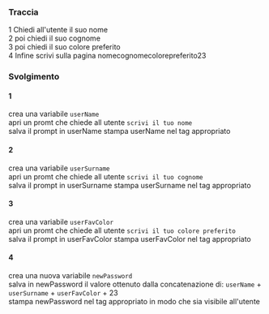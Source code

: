 ### Traccia

1 Chiedi all'utente il suo nome  
2 poi chiedi il suo cognome  
3 poi chiedi il suo colore preferito  
4 Infine scrivi sulla pagina nomecognomecolorepreferito23 

### Svolgimento

#### 1 
crea una variabile `userName`  
apri un promt che chiede all utente `scrivi il tuo nome`  
salva il prompt in userName
stampa userName nel tag appropriato

#### 2 
crea una variabile `userSurname`  
apri un promt che chiede all utente `scrivi il tuo cognome`  
salva il prompt in userSurname
stampa userSurname nel tag appropriato

#### 3 
crea una variabile `userFavColor`  
apri un promt che chiede all utente `scrivi il tuo colore preferito`  
salva il prompt in userFavColor
stampa userFavColor nel tag appropriato

#### 4
crea una nuova variabile `newPassword`  
salva in newPassword il valore ottenuto dalla concatenazione di: `userName` +  `userSurname` + `userFavColor` + 23  
stampa newPassword nel tag appropriato in modo che sia visibile all'utente